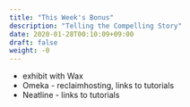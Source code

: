 ```yaml
---
title: "This Week's Bonus"
description: "Telling the Compelling Story"
date: 2020-01-28T00:10:09+09:00
draft: false
weight: -0
---
```


- exhibit with Wax
- Omeka - reclaimhosting, links to tutorials
- Neatline - links to tutorials
